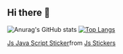 ## Hi there 👋
![Anurag's GitHub stats](https://github-readme-stats.vercel.app/api?username=That1Perl&theme=cobalt&show_icons=true)
[![Top Langs](https://github-readme-stats.vercel.app/api/top-langs/?username=anuraghazra&layout=compact)](https://github.com/anuraghazra/github-readme-stats)
<div class="tenor-gif-embed" data-postid="26111677" data-share-method="host" data-aspect-ratio="1" data-width="100%"><a href="https://tenor.com/view/js-java-script-head-pat-gif-26111677">Js Java Script Sticker</a>from <a href="https://tenor.com/search/js-stickers">Js Stickers</a></div> <script type="text/javascript" async src="https://tenor.com/embed.js"></script>
<!--
**That1Perl/That1Perl** is a ✨ _special_ ✨ repository because its `README.md` (this file) appears on your GitHub profile.

Here are some ideas to get you started:

- 🔭 I’m currently working on ...
- 🌱 I’m currently learning ...
- 👯 I’m looking to collaborate on ...
- 🤔 I’m looking for help with ...
- 💬 Ask me about ...
- 📫 How to reach me: ...
- 😄 Pronouns: ...
- ⚡ Fun fact: ...
-->
